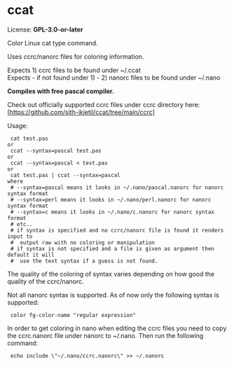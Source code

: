 # ccat
License: **GPL-3.0-or-later**  

Color Linux cat type command.  

Uses ccrc/nanorc files for coloring information.  

Expects 1) ccrc files to be found under ~/.ccat  
Expects - if not found under 1) - 2) nanorc files to be found under ~/.nano  

**Compiles with free pascal compiler.**  

Check out officially supported ccrc files under ccrc directory here: [https://github.com/sith-ikjetil/ccat/tree/main/ccrc]  

Usage:  
```
 cat test.pas
or
 ccat --syntax=pascal test.pas
or
 ccat --syntax=pascal < test.pas
or
 cat test.pas | ccat --syntax=pascal
where
 # --syntax=pascal means it looks in ~/.nano/pascal.nanorc for nanorc syntax format
 # --syntax=perl means it looks in ~/.nano/perl.nanorc for nanorc syntax format
 # --syntax=c means it looks in ~/.nano/c.nanorc for nanorc syntax format 
 # etc..
 # if syntax is specified and no ccrc/nanorc file is found it renders input to 
 #  output raw with no coloring or manipulation
 # if syntax is not specified and a file is given as argument then default it will 
 #  use the text syntax if a guess is not found.
```
The quality of the coloring of syntax varies depending on how good the quality of the ccrc/nanorc.  

Not all nanorc syntax is supported. As of now only the following syntax is supported:
```
 color fg-color-name "regular expression"
```

In order to get coloring in nano when editing the ccrc files you need to copy  
the ccrc.nanorc file under nanorc to ~/.nano. Then run the following command:
```
 echo include \"~/.nano/ccrc.nanorc\" >> ~/.nanorc
```

